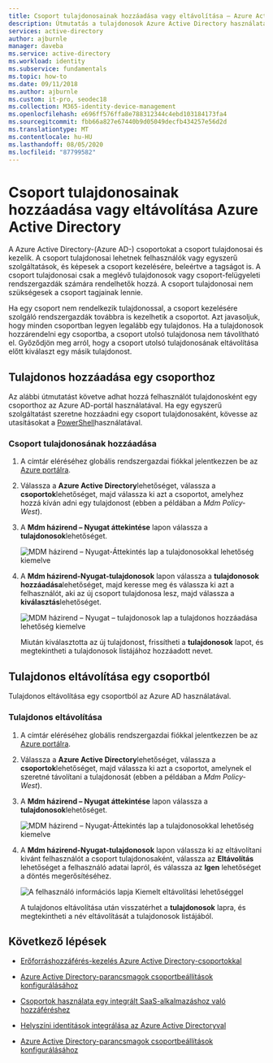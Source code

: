 ```yaml
---
title: Csoport tulajdonosainak hozzáadása vagy eltávolítása – Azure Active Directory | Microsoft Docs
description: Útmutatás a tulajdonosok Azure Active Directory használatával történő hozzáadásához vagy eltávolításához.
services: active-directory
author: ajburnle
manager: daveba
ms.service: active-directory
ms.workload: identity
ms.subservice: fundamentals
ms.topic: how-to
ms.date: 09/11/2018
ms.author: ajburnle
ms.custom: it-pro, seodec18
ms.collection: M365-identity-device-management
ms.openlocfilehash: e696ff576ffa8e788312344c4ebd103184173fa4
ms.sourcegitcommit: fbb66a827e67440b9d05049decfb434257e56d2d
ms.translationtype: MT
ms.contentlocale: hu-HU
ms.lasthandoff: 08/05/2020
ms.locfileid: "87799582"
---
```

# <a name="add-or-remove-group-owners-in-azure-active-directory"></a>Csoport tulajdonosainak hozzáadása vagy eltávolítása Azure Active Directory
A Azure Active Directory-(Azure AD-) csoportokat a csoport tulajdonosai és kezelik. A csoport tulajdonosai lehetnek felhasználók vagy egyszerű szolgáltatások, és képesek a csoport kezelésére, beleértve a tagságot is. A csoport tulajdonosai csak a meglévő tulajdonosok vagy csoport-felügyeleti rendszergazdák számára rendelhetők hozzá. A csoport tulajdonosai nem szükségesek a csoport tagjainak lennie.

Ha egy csoport nem rendelkezik tulajdonossal, a csoport kezelésére szolgáló rendszergazdák továbbra is kezelhetik a csoportot. Azt javasoljuk, hogy minden csoportban legyen legalább egy tulajdonos. Ha a tulajdonosok hozzárendelni egy csoportba, a csoport utolsó tulajdonosa nem távolítható el. Győződjön meg arról, hogy a csoport utolsó tulajdonosának eltávolítása előtt kiválaszt egy másik tulajdonost.

## <a name="add-an-owner-to-a-group"></a>Tulajdonos hozzáadása egy csoporthoz
Az alábbi útmutatást követve adhat hozzá felhasználót tulajdonosként egy csoporthoz az Azure AD-portál használatával. Ha egy egyszerű szolgáltatást szeretne hozzáadni egy csoport tulajdonosaként, kövesse az utasításokat a [PowerShell](https://docs.microsoft.com/powershell/module/Azuread/Add-AzureADGroupOwner?view=azureadps-2.0)használatával.

### <a name="to-add-a-group-owner"></a>Csoport tulajdonosának hozzáadása
1. A címtár eléréséhez globális rendszergazdai fiókkal jelentkezzen be az [Azure portálra](https://portal.azure.com).

2. Válassza a **Azure Active Directory**lehetőséget, válassza a **csoportok**lehetőséget, majd válassza ki azt a csoportot, amelyhez hozzá kíván adni egy tulajdonost (ebben a példában a *Mdm Policy-West*).

3. A **Mdm házirend – Nyugat áttekintése** lapon válassza a **tulajdonosok**lehetőséget.

    ![MDM házirend – Nyugat-Áttekintés lap a tulajdonosokkal lehetőség kiemelve](media/active-directory-accessmanagement-managing-group-owners/add-owners-option-overview-blade.png)

4. A **Mdm házirend-Nyugat-tulajdonosok** lapon válassza a **tulajdonosok hozzáadása**lehetőséget, majd keresse meg és válassza ki azt a felhasználót, aki az új csoport tulajdonosa lesz, majd válassza a **kiválasztás**lehetőséget.

    ![MDM házirend – Nyugat – tulajdonosok lap a tulajdonos hozzáadása lehetőség kiemelve](media/active-directory-accessmanagement-managing-group-owners/add-owners-owners-blade.png)

    Miután kiválasztotta az új tulajdonost, frissítheti a **tulajdonosok** lapot, és megtekintheti a tulajdonosok listájához hozzáadott nevet.

## <a name="remove-an-owner-from-a-group"></a>Tulajdonos eltávolítása egy csoportból
Tulajdonos eltávolítása egy csoportból az Azure AD használatával.

### <a name="to-remove-an-owner"></a>Tulajdonos eltávolítása
1. A címtár eléréséhez globális rendszergazdai fiókkal jelentkezzen be az [Azure portálra](https://portal.azure.com).

2. Válassza a **Azure Active Directory**lehetőséget, válassza a **csoportok**lehetőséget, majd válassza ki azt a csoportot, amelynek el szeretné távolítani a tulajdonosát (ebben a példában a *Mdm Policy-West*).

3. A **Mdm házirend – Nyugat áttekintése** lapon válassza a **tulajdonosok**lehetőséget.

    ![MDM házirend – Nyugat-Áttekintés lap a tulajdonosokkal lehetőség kiemelve](media/active-directory-accessmanagement-managing-group-owners/remove-owners-option-overview-blade.png)

4. A **Mdm házirend-Nyugat-tulajdonosok** lapon válassza ki az eltávolítani kívánt felhasználót a csoport tulajdonosaként, válassza az **Eltávolítás** lehetőséget a felhasználó adatai lapról, és válassza az **Igen** lehetőséget a döntés megerősítéséhez.

    ![A felhasználó információs lapja Kiemelt eltávolítási lehetőséggel](media/active-directory-accessmanagement-managing-group-owners/remove-owner-info-blade.png)

    A tulajdonos eltávolítása után visszatérhet a **tulajdonosok** lapra, és megtekintheti a név eltávolítását a tulajdonosok listájából.

## <a name="next-steps"></a>Következő lépések
- [Erőforráshozzáférés-kezelés Azure Active Directory-csoportokkal](active-directory-manage-groups.md)

- [Azure Active Directory-parancsmagok csoportbeállítások konfigurálásához](../users-groups-roles/groups-settings-cmdlets.md)

- [Csoportok használata egy integrált SaaS-alkalmazáshoz való hozzáféréshez](../users-groups-roles/groups-saasapps.md)

- [Helyszíni identitások integrálása az Azure Active Directoryval](../hybrid/whatis-hybrid-identity.md)

- [Azure Active Directory-parancsmagok csoportbeállítások konfigurálásához](../users-groups-roles/groups-settings-v2-cmdlets.md)
